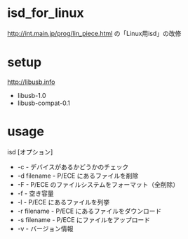 # isd_for_linux

http://int.main.jp/prog/lin_piece.html の「Linux用isd」の改修

# setup

http://libusb.info
- libusb-1.0
- libusb-compat-0.1

# usage

isd [オプション]

- -c - デバイスがあるかどうかのチェック
- -d filename - P/ECE にあるファイルを削除
- -F - P/ECE のファイルシステムをフォーマット（全削除）
- -f - 空き容量
- -l - P/ECE にあるファイルを列挙
- -r filename - P/ECE にあるファイルをダウンロード
- -s filename - P/ECE にファイルをアップロード
- -v - バージョン情報
